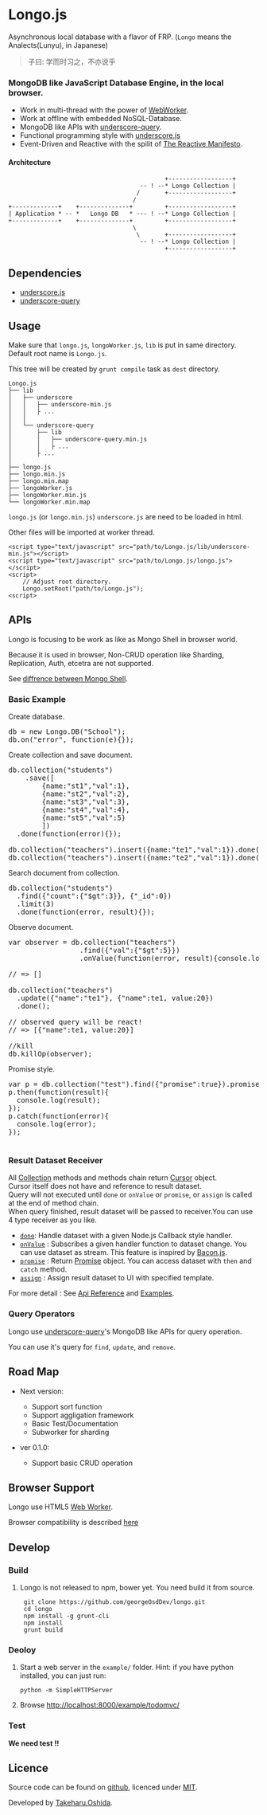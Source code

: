 Longo.js
========

Asynchronous local database with a flavor of FRP.
(`Longo` means the Analects(Lunyu), in Japanese)

> 子曰:
> 学而时习之，不亦说乎


### MongoDB like JavaScript Database Engine, in the local browser.

 * Work in multi-thread with the power of [WebWorker](https://developer.mozilla.org/en/docs/Web/Guide/Performance/Using_web_workers).
 * Work at offline with embedded NoSQL-Database.
 * MongoDB like APIs with [underscore-query](https://github.com/davidgtonge/underscore-query).
 * Functional programming style with [underscore.js](http://underscorejs.org/)
 * Event-Driven and Reactive with the spilit of [The Reactive Manifesto](http://www.reactivemanifesto.org/).

#### Architecture

	                                            +------------------+
	                                     -- ! --* Longo Collection |
	                                    /       +------------------+
	                                   /
	+-------------+    +--------------+         +------------------+
	| Application * -- *   Longo DB   * --- ! --* Longo Collection |
	+-------------+    +--------------+         +------------------+
	                                   \
	                                    \       +------------------+
	                                     -- ! --* Longo Collection |
	                                            +------------------+

## Dependencies

 * [underscore.js](http://underscorejs.org/)
 * [underscore-query](https://github.com/davidgtonge/underscore-query)

## Usage

Make sure that `longo.js`, `longoWorker.js`, `lib` is put in same directory. Default root name is `Longo.js`.

This tree will be created by `grunt compile` task as `dest` directory.


	Longo.js
	├── lib
	│   ├── underscore
	│   │   ├── underscore-min.js
	│   │   ├ ...
	│   │
	│   └── underscore-query
	│       ├── lib
	│       │   ├── underscore-query.min.js
	│       │   ├ ...
	│       ├ ...
	│
	├── longo.js
	├── longo.min.js
	├── longo.min.map
	├── longoWorker.js
	├── longoWorker.min.js
	└── longoWorker.min.map


`longo.js` (or `longo.min.js`) `underscore.js` are need to be loaded in html.

Other files will be imported at worker thread.

	<script type="text/javascript" src="path/to/Longo.js/lib/underscore-min.js"></script>
	<script type="text/javascript" src="path/to/Longo.js/longo.js"></script>
	<script>
		// Adjust root directory.
		Longo.setRoot("path/to/Longo.js");
	<script>


## APIs

Longo is focusing to be work as like as Mongo Shell in browser world.

Because it is used in browser, Non-CRUD operation like Sharding, Replication, Auth, etcetra are not supported.

See [diffrence between Mongo Shell](http://georgeosddev.github.io/longo/doc/tutorial-SupportedMongoShellAPIs.html).


### Basic Example

Create database.
<pre>
db = new Longo.DB("School");
db.on("error", function(e){});
</pre>

Create collection and save document.
<pre>
db.collection("students")
	.save([
        {name:"st1","val":1},
        {name:"st2","val":2},
        {name:"st3","val":3},
        {name:"st4","val":4},
        {name:"st5","val":5}
        ])
  .done(function(error){});

db.collection("teachers").insert({name:"te1","val":1}).done(function(error){});
db.collection("teachers").insert({name:"te2","val":1}).done(function(error){});
</pre>

Search document from collection.
<pre>
db.collection("students")
  .find({"count":{"$gt":3}}, {"_id":0})
  .limit(3)
  .done(function(error, result){});
</pre>

Observe document.
<pre>
var observer = db.collection("teachers")
                 .find({"val":{"$gt":5}})
                 .onValue(function(error, result){console.log(result);}))

// => []

db.collection("teachers")
  .update({"name":"te1"}, {"name":te1, value:20})
  .done();

// observed query will be react!
// => [{"name":te1, value:20}]

//kill
db.killOp(observer);
</pre>

Promise style.
<pre>
var p = db.collection("test").find({"promise":true}).promise();
p.then(function(result){
  console.log(result);
});
p.catch(function(error){
  console.log(error);
});

</pre>

### Result Dataset Receiver

All [Collection](http://georgeosddev.github.io/longo/doc/Longo.Collection.html) methods and methods chain return [Cursor](http://georgeosddev.github.io/longo/doc/Longo.Cursor.html) object.<br>
Cursor itself does not have and reference to result dataset.<br>
Query will not executed until `done` or `onValue` or `promise`, or `assign` is called at the end of method chain.<br>
When query finished, result dataset will be passed to receiver.You can use 4 type receiver as you like.

* [`done`](http://georgeosddev.github.io/longo/doc/Longo.Cursor.html#done):
   Handle dataset with a given Node.js Callback style handler.
* [`onValue`](http://georgeosddev.github.io/longo/doc/Longo.Cursor.html#onValue) :
   Subscribes a given handler function to dataset change.
	 You can use dataset as stream. This feature is inspired by [Bacon.js](https://github.com/baconjs/bacon.js#stream-onvalue).
* [`promise`](http://georgeosddev.github.io/longo/doc/Longo.Cursor.html#promise) :
  Return [Promise](https://developer.mozilla.org/en-US/docs/Web/JavaScript/Reference/Global_Objects/Promise#Static_methods) object. You can access dataset with `then` and `catch` method.
* [`assign`](http://georgeosddev.github.io/longo/doc/Longo.Cursor.html#assign)  :
  Assign result dataset to UI with specified template.

For more detail : See [Api Reference](http://georgeosddev.github.io/longo/doc) and [Examples](https://github.com/georgeOsdDev/longo/tree/master/example).

### Query Operators

Longo use [underscore-query](https://github.com/davidgtonge/underscore-query)'s MongoDB like APIs for query operation.

You can use it's query for `find`, `update`, and `remove`.

## Road Map

 * Next version:
 	* Support sort function
 	* Support aggligation framework
 	* Basic Test/Documentation
 	* Subworker for sharding

 * ver 0.1.0:
 	* Support basic CRUD operation

## Browser Support

Longo use HTML5 [Web Worker](https://developer.mozilla.org/en/docs/Web/Guide/Performance/Using_web_workers).

Browser compatibility is described [here](https://developer.mozilla.org/en/docs/Web/Guide/Performance/Using_web_workers#Browser_Compatibility)

## Develop

### Build

1. Longo is not released to npm, bower yet. You need build it from source.

		git clone https://github.com/georgeOsdDev/longo.git
		cd longo
		npm install -g grunt-cli
		npm install
		grunt build

### Deoloy

1. Start a web server in the `example/` folder.
	 Hint: if you have python installed, you can just run:

     `python -m SimpleHTTPServer`

1. Browse [http://localhost:8000/example/todomvc/](http://localhost:8000/example/todomvc/)

### Test

**We need test !!**


## Licence

Source code can be found on [github](https://github.com/georgeOsdDev/longo), licenced under [MIT](http://opensource.org/licenses/mit-license.php).

Developed by [Takeharu.Oshida](http://about.me/takeharu.oshida).